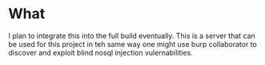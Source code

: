 # What

I plan to integrate this into the full build eventually. This is a server that can be used for this project in teh same way one might use burp collaborator to discover and exploit blind nosql injection vulernabilities.
